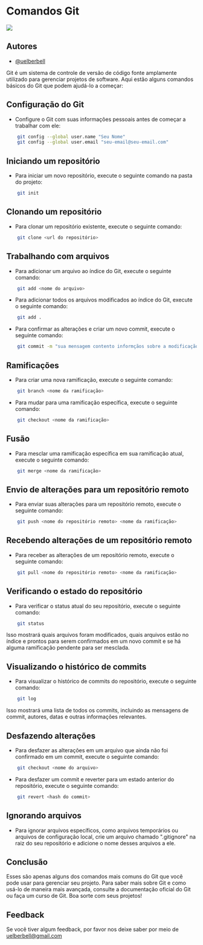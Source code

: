 
# Comandos Git
![](https://media2.giphy.com/media/3ohzdYt5HYinIx13ji/giphy.gif?cid=ecf05e47ayaichje3sqomwvgsszvoe2y23gkaddcddnrib73&ep=v1_gifs_search&rid=giphy.gif&ct=g)


## Autores

- [@uelberbell](https://www.github.com/uelberbell)

Git é um sistema de controle de versão de código fonte amplamente utilizado para gerenciar projetos de software. Aqui estão alguns comandos básicos do Git que podem ajudá-lo a começar:


## Configuração do Git
- Configure o Git com suas informações pessoais antes de começar a trabalhar com ele:
```bash
    git config --global user.name "Seu Nome"
    git config --global user.email "seu-email@seu-email.com"
```


## Iniciando um repositório
- Para iniciar um novo repositório, execute o seguinte comando na pasta do projeto:
```bash
    git init
```


## Clonando um repositório
- Para clonar um repositório existente, execute o seguinte comando:
```bash
    git clone <url do repositório>
```


## Trabalhando com arquivos
- Para adicionar um arquivo ao índice do Git, execute o seguinte comando:
```bash
    git add <nome do arquivo>
```
- Para adicionar todos os arquivos modificados ao índice do Git, execute o seguinte comando:
```bash
    git add .
```
- Para confirmar as alterações e criar um novo commit, execute o seguinte comando:
```bash
    git commit -m "sua mensagem contento informçãos sobre a modificação realizada"
```


## Ramificações
- Para criar uma nova ramificação, execute o seguinte comando:
```bash
    git branch <nome da ramificação>
```
- Para mudar para uma ramificação específica, execute o seguinte comando:
```bash
    git checkout <nome da ramificação>
```


## Fusão
- Para mesclar uma ramificação específica em sua ramificação atual, execute o seguinte comando:
```bash
    git merge <nome da ramificação>
```


## Envio de alterações para um repositório remoto
- Para enviar suas alterações para um repositório remoto, execute o seguinte comando:
```bash
    git push <nome do repositório remoto> <nome da ramificação>
```


## Recebendo alterações de um repositório remoto
- Para receber as alterações de um repositório remoto, execute o seguinte comando:
```bash
    git pull <nome do repositório remoto> <nome da ramificação>
```


## Verificando o estado do repositório
- Para verificar o status atual do seu repositório, execute o seguinte comando:
```bash
    git status
```
Isso mostrará quais arquivos foram modificados, quais arquivos estão no índice e prontos para serem confirmados em um novo commit e se há alguma ramificação pendente para ser mesclada.


## Visualizando o histórico de commits
- Para visualizar o histórico de commits do repositório, execute o seguinte comando:
```bash
    git log
```
Isso mostrará uma lista de todos os commits, incluindo as mensagens de commit, autores, datas e outras informações relevantes.

## Desfazendo alterações
- Para desfazer as alterações em um arquivo que ainda não foi confirmado em um commit, execute o seguinte comando:
```bash
    git checkout <nome do arquivo>
```
- Para desfazer um commit e reverter para um estado anterior do repositório, execute o seguinte comando:
```bash
    git revert <hash do commit>
```

## Ignorando arquivos
 - Para ignorar arquivos específicos, como arquivos temporários ou arquivos de configuração local, crie um arquivo chamado ".gitignore" na raiz do seu repositório e adicione o nome desses arquivos a ele.

## Conclusão
Esses são apenas alguns dos comandos mais comuns do Git que você pode usar para gerenciar seu projeto. Para saber mais sobre Git e como usá-lo de maneira mais avançada, consulte a documentação oficial do Git ou faça um curso de Git. Boa sorte com seus projetos!
## Feedback

Se você tiver algum feedback, por favor nos deixe saber por meio de uelberbell@gmail.com

